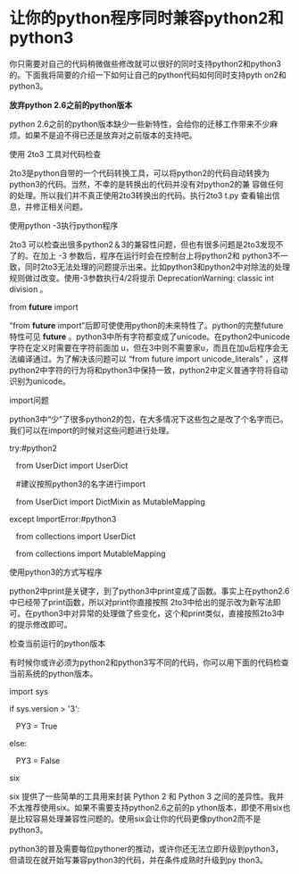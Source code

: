 # 让你的python程序同时兼容python2和python3

你只需要对自己的代码稍微做些修改就可以很好的同时支持python2和python3的。下面我将简要的介绍一下如何让自己的python代码如何同时支持pyth
on2和python3。

  

**放弃python 2.6之前的python版本**

python 2.6之前的python版本缺少一些新特性，会给你的迁移工作带来不少麻烦。如果不是迫不得已还是放弃对之前版本的支持吧。

使用 2to3 工具对代码检查

2to3是python自带的一个代码转换工具，可以将python2的代码自动转换为python3的代码。当然，不幸的是转换出的代码并没有对python2的兼
容做任何的处理。所以我们并不真正使用2to3转换出的代码。执行2to3 t.py 查看输出信息，并修正相关问题。

使用python -3执行python程序

2to3 可以检查出很多python2＆3的兼容性问题，但也有很多问题是2to3发现不了的。在加上 -3 参数后，程序在运行时会在控制台上将python2和
python3不一致，同时2to3无法处理的问题提示出来。比如python3和python2中对除法的处理规则做过改变。使用-3参数执行4/2将提示
DeprecationWarning: classic int division 。

from __future__ import

“from __future__ import”后即可使使用python的未来特性了。python的完整future特性可见 __future__
。python3中所有字符都变成了unicode。在python2中unicode字符在定义时需要在字符前面加
u，但在3中则不需要家u，而且在加u后程序会无法编译通过。为了解决该问题可以 “from future import unicode_literals”
，这样python2中字符的行为将和python3中保持一致，python2中定义普通字符将自动识别为unicode。

import问题

python3中“少”了很多python2的包，在大多情况下这些包之是改了个名字而已。我们可以在import的时候对这些问题进行处理。

try:#python2

   from UserDict import UserDict

   #建议按照python3的名字进行import

   from UserDict import DictMixin as MutableMapping

except ImportError:#python3

   from collections import UserDict

   from collections import MutableMapping

使用python3的方式写程序

python2中print是关键字，到了python3中print变成了函数。事实上在python2.6中已经带了print函数，所以对print你直接按照
2to3中给出的提示改为新写法即可。在python3中对异常的处理做了些变化，这个和print类似，直接按照2to3中的提示修改即可。

检查当前运行的python版本

有时候你或许必须为python2和python3写不同的代码，你可以用下面的代码检查当前系统的python版本。

import sys

if sys.version > '3':

   PY3 = True

else:

   PY3 = False

six

six 提供了一些简单的工具用来封装 Python 2 和 Python 3 之间的差异性。我并不太推荐使用six。如果不需要支持python2.6之前的p
ython版本，即使不用six也是比较容易处理兼容性问题的。使用six会让你的代码更像python2而不是python3。

python3的普及需要每位pythoner的推动，或许你还无法立即升级到python3，但请现在就开始写兼容python3的代码，并在条件成熟时升级到py
thon3。

  

